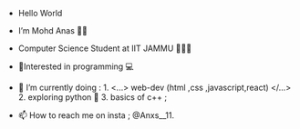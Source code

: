 - Hello World

- I’m Mohd Anas 👦🏻

- Computer Science Student at IIT JAMMU 👦🏻‍💻

- 👀Interested in programming 💻 

- 🌱 I’m currently doing : 
                                1. <...> web-dev (html ,css ,javascript,react) </...>
                                2. exploring python 🐍
                                3. basics of c++ ; 
                                
- 📫 How to reach me on insta ; @Anxs__11.

